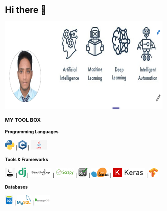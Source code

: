# Hi there 👋

<img src="images/cover.png" height="280px" width="1000px">

### MY TOOL BOX

#### Programming Languages
<img src="images/py1.png" height="30px" >  |   <img src="images/c++.png" height="30px" >    |  <img src="images/java.png" height="30px" >

#### Tools & Frameworks
<img src="images/flask2.jpg" height="30px" > | <img src="images/django-logo.png" height="30px" > |  <img src="images/bs.png" height="30px" >  | 
<img src="images/scrapy.png" height="30px" > |  <img src="images/selenium.jpg" height="30px" >  | <img src="images/scikit.png" height="30px" > | 
<img src="images/keras.png" height="30px" > |  <img src="images/Tensorflow.png" height="30px" >

#### Databases
<img src="images/sql.png" height="30px" > |  <img src="images/mysql.png" height="30px" > |  <img src="images/MongoDB-Logo.png" height="30px" >
